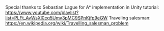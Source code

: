 Special thanks to Sebastian Lague for A* implementation in Unity tutorial: https://www.youtube.com/playlist?list=PLFt_AvWsXl0cq5Umv3pMC9SPnKjfp9eGW
Traveling salesman: https://en.wikipedia.org/wiki/Travelling_salesman_problem
